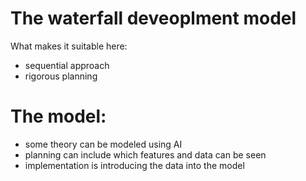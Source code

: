 # The waterfall deveoplment model

What makes it suitable here:

* sequential approach
* rigorous planning
    

# The model:

* some theory can be modeled using AI
* planning can include which features and data can be seen
* implementation is introducing the data into the model
